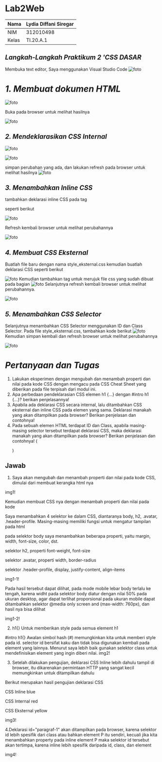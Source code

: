 # Lab2Web
| Nama      | Lydia Diffani Siregar  |
| ----------- | ----------- |
| NIM     | 312010498       |
| Kelas   | TI.20.A.1        |

## *Langkah-Langkah Praktikum 2 'CSS DASAR*

Membuka text editor, Saya menggunakan Visual Studio Code
![foto](foto/foto1.PNG)

# *1. Membuat dokumen HTML*
![foto](foto/foto2.PNG)

Buka pada browser untuk melihat hasilnya

![foto](foto/foto3.PNG)

## *2. Mendeklarasikan CSS Internal*
![foto](foto/foto4.PNG)

![foto](foto/foto4.1.PNG)

simpan perubahan yang ada, dan lakukan refresh pada browser untuk melihat hasilnya
![foto](foto/foto5.PNG)
## *3. Menambahkan Inline CSS*
tambahkan deklarasi inline CSS pada tag <p> seperti berikut

![foto](foto/foto6.PNG)

Refresh kembali browser untuk melihat perubahannya

![foto](foto/foto7.PNG)

## *4. Membuat CSS Eksternal*
Buatlah file baru dengan nama style_eksternal.css kemudian buatlah deklarasi CSS seperti berikut

![foto](foto/foto2.0.1.PNG)
Kemudian tambahkan tag <link> untuk merujuk file css yang sudah dibuat pada bagian <head>
![foto](foto/foto8.PNG)
Selanjutnya refresh kembali browser untuk melihat perubahannya.

![foto](foto/foto21.PNG)

## *5. Menambahkan CSS Selector*
Selanjutnya menambahkan CSS Selector menggunakan ID dan Class Selector. Pada file style_eksternal.css, tambahkan kode berikut
![foto](foto/foto9.PNG)
Kemudian simpan kembali dan refresh browser untuk melihat perubahannya

![foto](foto/foto22.PNG)

# *Pertanyaan dan Tugas*

1. Lakukan eksperimen dengan mengubah dan menambah properti dan nilai pada kode CSS
dengan mengacu pada CSS Cheat Sheet yang diberikan pada file terpisah dari modul ini.
2. Apa perbedaan pendeklarasian CSS elemen h1 {...} dengan #intro h1 {...}? berikan
penjelasannya!
3. Apabila ada deklarasi CSS secara internal, lalu ditambahkan CSS eksternal dan inline CSS pada
elemen yang sama. Deklarasi manakah yang akan ditampilkan pada browser? Berikan
penjelasan dan contohnya!
4. Pada sebuah elemen HTML terdapat ID dan Class, apabila masing-masing selector tersebut
terdapat deklarasi CSS, maka deklarasi manakah yang akan ditampilkan pada browser?
Berikan penjelasan dan contohnya! ( <p id="paragraf-1" class="text-paragraf"> )

## Jawab
1. Saya akan mengubah dan menambah properti dan nilai pada kode CSS, dimulai dari membuat kerangka html nya

img1!

Kemudian membuat CSS nya dengan menambah properti dan nilai pada kode

Saya menambahkan 4 selektor ke dalam CSS, diantaranya body, h2, .avatar, .header-profile. Masing-masing memiliki fungsi untuk mengatur tampilan pada html

pada selektor body saya menambahkan beberapa properti, yaitu margin, width, font-size, color, dst.

selektor h2, properti font-weight, font-size

selektor .avatar, properti width, border-radius

selektor .header-profile, display, justify-content, align-items

img1-1!

Pada hasil tersebut dapat dilihat, pada mode mobile lebar body terlalu ke tengah, karena widht pada selektor body diatur dengan nilai 50% pada ukuran desktop, agar dapat terlihat proporsional pada ukuran mobile dapat ditambahkan selektor @media only screen and (max-width: 760px), dan hasil nya bisa dilihat

img1-2!

2. h1{} Untuk memberikan style pada semua element h1

#intro h1{} Awalan simbol hash (#) memungkinkan kita untuk memberi style pada id. selector id bersifat kaku dan tidak bisa digunakan kembali pada element yang lainnya. Menurut saya lebih baik gunakan selektor class untuk mendefinisikan element yang ingin diberi nilai. img2!

3. Setelah dilakukan pengujian, deklarasi CSS Inline lebih dahulu tampil di browser, itu dikarenakan permintaan HTTP yang sangat kecil memungkinkan untuk ditampilkan dahulu

Berikut merupakan hasil pengujian deklarasi CSS

CSS Inline blue

CSS Internal red

CSS Eksternal yellow

img3!

4.Deklarasi id="paragraf-1" akan ditampilkan pada browser, karena selektor id lebih spesifik dari class atau bahkan element P itu sendiri, kecuali jika kita menambahkan property pada inline element P maka selektor id tersebut akan tertimpa, karena inline lebih spesifik daripada id, class, dan element

img4!